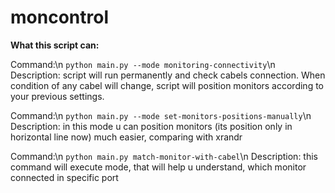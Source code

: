 # moncontrol
**What this script can:**

Command:\n
```python main.py --mode monitoring-connectivity```\n
Description: script will run permanently and check cabels connection. When condition of any cabel will change, script will position monitors according to your previous settings.

Command:\n
```python main.py --mode set-monitors-positions-manually```\n
Description: in this mode u can position monitors (its position only in horizontal line now) much easier, comparing with xrandr


Command:\n
```python main.py match-monitor-with-cabel```\n
Description: this command will execute mode, that will help u understand, which monitor connected in specific port
